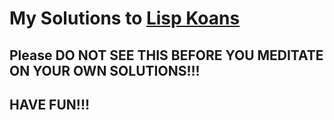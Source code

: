 # My Solutions to [Lisp Koans](github.com/google/lisp-koans)

## Please DO NOT SEE THIS BEFORE YOU MEDITATE ON YOUR OWN SOLUTIONS!!!

## HAVE FUN!!!